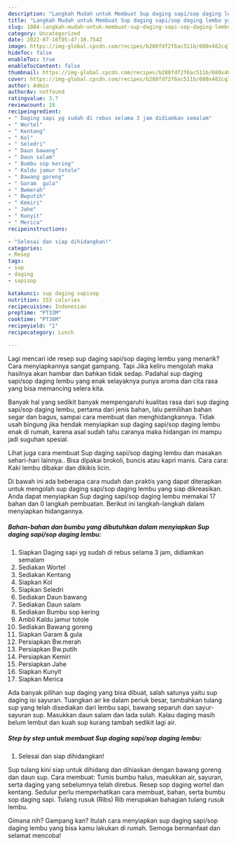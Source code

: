 ```yaml
---
description: "Langkah Mudah untuk Membuat Sup daging sapi/sop daging lembu yang Lezat Sekali"
title: "Langkah Mudah untuk Membuat Sup daging sapi/sop daging lembu yang Lezat Sekali"
slug: 1084-langkah-mudah-untuk-membuat-sup-daging-sapi-sop-daging-lembu-yang-lezat-sekali
category: Uncategorized
date: 2022-07-16T05:47:38.754Z
image: https://img-global.cpcdn.com/recipes/b280fdf2f6ac511b/680x482cq70/sup-daging-sapisop-daging-lembu-foto-resep-utama.jpg
hideToc: false
enableToc: true
enableTocContent: false
thumbnail: https://img-global.cpcdn.com/recipes/b280fdf2f6ac511b/680x482cq70/sup-daging-sapisop-daging-lembu-foto-resep-utama.jpg
cover: https://img-global.cpcdn.com/recipes/b280fdf2f6ac511b/680x482cq70/sup-daging-sapisop-daging-lembu-foto-resep-utama.jpg
author: Admin
authorAv: notfound
ratingvalue: 3.7
reviewcount: 18
recipeingredient:
- " Daging sapi yg sudah di rebus selama 3 jam didiamkan semalam"
- " Wortel"
- " Kentang"
- " Kol"
- " Seledri"
- " Daun bawang"
- " Daun salam"
- " Bumbu sop kering"
- " Kaldu jamur totole"
- " Bawang goreng"
- " Garam  gula"
- " Bwmerah"
- " Bwputih"
- " Kemiri"
- " Jahe"
- " Kunyit"
- " Merica"
recipeinstructions:

- "Selesai dan siap dihidangkan!"
categories:
- Resep
tags:
- sup
- daging
- sapisop

katakunci: sup daging sapisop 
nutrition: 153 calories
recipecuisine: Indonesian
preptime: "PT33M"
cooktime: "PT36M"
recipeyield: "1"
recipecategory: Lunch

---
```



Lagi mencari ide resep sup daging sapi/sop daging lembu yang menarik? Cara menyiapkannya sangat gampang. Tapi Jika keliru mengolah maka hasilnya akan hambar dan bahkan tidak sedap. Padahal sup daging sapi/sop daging lembu yang enak selayaknya punya aroma dan cita rasa yang bisa memancing selera kita.


Banyak hal yang sedikit banyak mempengaruhi kualitas rasa dari sup daging sapi/sop daging lembu, pertama dari jenis bahan, lalu pemilihan bahan segar dan bagus, sampai cara membuat dan menghidangkannya. Tidak usah bingung jika hendak menyiapkan sup daging sapi/sop daging lembu enak di rumah, karena asal sudah tahu caranya maka hidangan ini mampu jadi suguhan spesial.

Lihat juga cara membuat Sup daging sapi/sop daging lembu dan masakan sehari-hari lainnya.. Bisa dipakai brokoli, buncis atau kapri manis. Cara cara: Kaki lembu dibakar dan dikikis licin.


Di bawah ini ada beberapa cara mudah dan praktis yang dapat diterapkan untuk mengolah sup daging sapi/sop daging lembu yang siap dikreasikan. Anda dapat menyiapkan Sup daging sapi/sop daging lembu memakai 17 bahan dan 0 langkah pembuatan. Berikut ini langkah-langkah dalam menyiapkan hidangannya.

<!--inarticleads1-->

##### Bahan-bahan dan bumbu yang dibutuhkan dalam menyiapkan Sup daging sapi/sop daging lembu:

1. Siapkan  Daging sapi yg sudah di rebus selama 3 jam, didiamkan semalam
1. Sediakan  Wortel
1. Sediakan  Kentang
1. Siapkan  Kol
1. Siapkan  Seledri
1. Sediakan  Daun bawang
1. Sediakan  Daun salam
1. Sediakan  Bumbu sop kering
1. Ambil  Kaldu jamur totole
1. Sediakan  Bawang goreng
1. Siapkan  Garam &amp; gula
1. Persiapkan  Bw.merah
1. Persiapkan  Bw.putih
1. Persiapkan  Kemiri
1. Persiapkan  Jahe
1. Siapkan  Kunyit
1. Siapkan  Merica


Ada banyak pilihan sup daging yang bisa dibuat, salah satunya yaitu sup daging isi sayuran. Tuangkan air ke dalam periuk besar, tambahkan tulang sup yang telah disediakan dari lembu sapi, bawang separuh dan sayur-sayuran sup. Masukkan daun salam dan lada sulah. Kalau daging masih belum lembut dan kuah sup kurang tambah sedikit lagi air. 

<!--inarticleads2-->

##### Step by step untuk membuat Sup daging sapi/sop daging lembu:


1. Selesai dan siap dihidangkan!

Sup tulang kini siap untuk dihidang dan dihiaskan dengan bawang goreng dan daun sup. Cara membuat: Tumis bumbu halus, masukkan air, sayuran, serta daging yang sebelumnya telah direbus. Resep sop daging wortel dan kentang. Sedulur perlu memperhatikan cara membuat, bahan, serta bumbu sop daging sapi. Tulang rusuk (Ribs) Rib merupakan bahagian tulang rusuk lembu. 

Gimana nih? Gampang kan? Itulah cara menyiapkan sup daging sapi/sop daging lembu yang bisa kamu lakukan di rumah. Semoga bermanfaat dan selamat mencoba!
